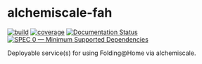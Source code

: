 # alchemiscale-fah

[![build](https://github.com/openforcefield/alchemiscale-fah/actions/workflows/ci-integration.yml/badge.svg)](https://github.com/openforcefield/alchemiscale-fah/actions/workflows/ci-integration.yml)
[![coverage](https://codecov.io/gh/openforcefield/alchemiscale-fah/branch/main/graph/badge.svg)](https://codecov.io/gh/openforcefield/alchemiscale-fah)
[![Documentation Status](https://readthedocs.org/projects/alchemiscale-fah/badge/?version=latest)](https://alchemiscale-fah.readthedocs.io/en/latest/?badge=latest)
[![SPEC 0 — Minimum Supported Dependencies](https://img.shields.io/badge/SPEC-0-green?labelColor=%23004811&color=%235CA038)](https://scientific-python.org/specs/spec-0000/)

Deployable service(s) for using Folding@Home via alchemiscale.
